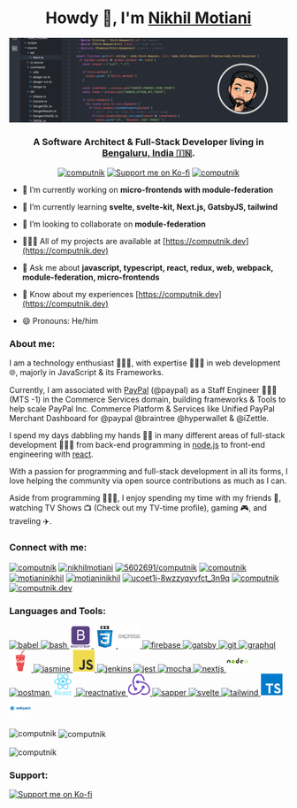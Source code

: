 <h1 align="center">Howdy 👋, I'm <a href="https://computnik.dev" target="_blank">Nikhil Motiani</a></h1>
<a href="https://computnik.dev" target="_blank"><img src="https://github.com/computnik/computnik/raw/master/assets/bg.png" alt="computnik" /></a>
<h3 align="center">A Software Architect & Full-Stack Developer living in <a href="https://bengaluruurban.nic.in/en/">Bengaluru, India 🇮🇳</a>.</h3>

<p align="center"> <a href="https://twitter.com/computnik" target="_blank"><img src="https://img.shields.io/twitter/follow/computnik?logo=twitter&style=for-the-badge" alt="computnik" /></a> <a href="https://ko-fi.com/C0C44N7D3"><img src="https://ko-fi.com/img/githubbutton_sm.svg" alt="Support me on Ko-fi" /></a> <span><a href="https://computnik.dev" target="_blank"><img src="https://github.com/computnik/computnik/raw/master/assets/visit-website.svg" width="165" height="40" alt="computnik" /></a> </span>

<!-- <a href="https://computnik.dev" target="_blank"><img src="https://img.shields.io/badge/WEBSITE-computnik.dev-blue?style=for-the-badge&logo=google-chrome" /></a> -->
</p>



- 🔭 I’m currently working on **micro-frontends with module-federation**

- 🌱 I’m currently learning **svelte, svelte-kit, Next.js, GatsbyJS, tailwind**

- 🤝 I’m looking to collaborate on **module-federation**

- 👨🏻‍💻 All of my projects are available at [https://computnik.dev](https://computnik.dev)

<!-- - 📝 I regularly write articles on [https://computnik.dev/](https://computnik.dev/) -->

- 💬 Ask me about **javascript, typescript, react, redux, web, webpack, module-federation, micro-frontends**

- 📄 Know about my experiences [https://computnik.dev](https://computnik.dev)

- 😄 Pronouns: He/him


<h3 align="left">About me:</h3>
<p align="left">
    I am a technology enthusiast 👨🏻‍💻, with expertise 🤷🏻‍♂️ in web development 🌐, majorly in JavaScript & its Frameworks.
</p>

<p align="left">
    Currently, I am associated with <a href="https://www.paypal.com/">PayPal</a> (@paypal) as a Staff Engineer 👨🏻‍💼 (MTS -1) in the Commerce Services domain, building frameworks & Tools to help scale PayPal Inc. Commerce Platform & Services like Unified PayPal Merchant Dashboard for @paypal @braintree @hyperwallet & @iZettle.
</p>

<p align="left">
    I spend my days dabbling my hands 🙌🏻 in many different areas of full-stack development 👨🏻‍💻 from back-end programming in <a href="https://nodejs.org/">node.js</a>  to front-end engineering with <a href="https://reactjs.org/">react</a>.
</p>

<p align="left">
    With a passion for programming and full-stack development in all its forms, I love helping the community via open source contributions as much as I can.
</p>

<p align="left">
    Aside from programming 👨🏻‍💻, I enjoy spending my time with my friends 👥, watching TV Shows 📺 (Check out my TV-time profile), gaming 🎮, and traveling ✈️.
</p>

<h3 align="left">Connect with me:</h3>
<p align="left">
<!--    <a href="https://codepen.io/computnik" target="blank"><img align="center" src="https://cdn.jsdelivr.net/npm/simple-icons@v4/icons/codepen.svg" alt="computnik" height="30" width="40" /></a> -->
<!--    <a href="https://dev.to/computnik" target="blank"><img align="center" src="https://cdn.jsdelivr.net/npm/simple-icons@v4/icons/dev-dot-to.svg" alt="computnik" height="30" width="40" /></a> -->
    <a href="https://twitter.com/computnik" target="blank"><img align="center" src="https://cdn.jsdelivr.net/npm/simple-icons@v4/icons/twitter.svg" alt="computnik" height="30" width="40" /></a>
    <a href="https://linkedin.com/in/nikhilmotiani" target="blank"><img align="center" src="https://cdn.jsdelivr.net/npm/simple-icons@v4/icons/linkedin.svg" alt="nikhilmotiani" height="30" width="40" /></a>
    <a href="https://stackoverflow.com/users/5602691/computnik" target="blank"><img align="center" src="https://cdn.jsdelivr.net/npm/simple-icons@v4/icons/stackoverflow.svg" alt="5602691/computnik" height="30" width="40" /></a>
    <a href="https://codesandbox.com/computnik" target="blank"><img align="center" src="https://cdn.jsdelivr.net/npm/simple-icons@v4/icons/codesandbox.svg" alt="computnik" height="30" width="40" /></a>
<!--    <a href="https://kaggle.com/computnik" target="blank"><img align="center" src="https://cdn.jsdelivr.net/npm/simple-icons@v4/icons/kaggle.svg" alt="computnik" height="30" width="40" /></a> -->
    <a href="https://fb.com/motianinikhil" target="blank"><img align="center" src="https://cdn.jsdelivr.net/npm/simple-icons@v4/icons/facebook.svg" alt="motianinikhil" height="30" width="40" /></a>
    <a href="https://instagram.com/motianinikhil" target="blank"><img align="center" src="https://cdn.jsdelivr.net/npm/simple-icons@v4/icons/instagram.svg" alt="motianinikhil" height="30" width="40" /></a>
<!--    <a href="https://dribbble.com/computnik" target="blank"><img align="center" src="https://cdn.jsdelivr.net/npm/simple-icons@v4/icons/dribbble.svg" alt="computnik" height="30" width="40" /></a> -->
<!--    <a href="https://www.behance.net/computnik" target="blank"><img align="center" src="https://cdn.jsdelivr.net/npm/simple-icons@v4/icons/behance.svg" alt="computnik" height="30" width="40" /></a> -->
<!--    <a href="https://medium.com/@computnik" target="blank"><img align="center" src="https://cdn.jsdelivr.net/npm/simple-icons@v4/icons/medium.svg" alt="@computnik" height="30" width="40" /></a> -->
    <a href="https://www.youtube.com/channel/UCOeT1j-8WZZYqyVfcT_3n9Q" target="blank"><img align="center" src="https://cdn.jsdelivr.net/npm/simple-icons@v4/icons/youtube.svg" alt="ucoet1j-8wzzyqyvfct_3n9q" height="30" width="40" /></a>
<!--    <a href="https://www.codechef.com/users/computnik" target="blank"><img align="center" src="https://cdn.jsdelivr.net/npm/simple-icons@v4/icons/codechef.svg" alt="computnik" height="30" width="40" /></a> -->
    <a href="https://www.hackerrank.com/computnik" target="blank"><img align="center" src="https://cdn.jsdelivr.net/npm/simple-icons@v4/icons/hackerrank.svg" alt="computnik" height="30" width="40" /></a>
<!--    <a href="https://auth.geeksforgeeks.org/user/computnik" target="blank"><img align="center" src="https://cdn.jsdelivr.net/npm/simple-icons@v4/icons/geeksforgeeks.svg" alt="computnik" height="30" width="40" /></a> -->
<!--    <a href="/https://computnik.dev/rss" target="blank"><img align="center" src="https://cdn.jsdelivr.net/npm/simple-icons@v4/icons/rss.svg" alt="https://computnik.dev/rss" height="30" width="40" /></a> -->
    <a href="https://computnik.dev" target="_blank"><img align="center" src="https://cdn.jsdelivr.net/npm/simple-icons@v4/icons/googlechrome.svg" alt="computnik.dev" height="30" width="40" /></a>
</p>

<h3 align="left">Languages and Tools:</h3>
<p align="left"> <a href="https://babeljs.io/" target="_blank"> <img src="https://www.vectorlogo.zone/logos/babeljs/babeljs-icon.svg" alt="babel" width="40" height="40"/> </a> <a href="https://www.gnu.org/software/bash/" target="_blank"> <img src="https://www.vectorlogo.zone/logos/gnu_bash/gnu_bash-icon.svg" alt="bash" width="40" height="40"/> </a> <a href="https://getbootstrap.com" target="_blank"> <img src="https://raw.githubusercontent.com/devicons/devicon/master/icons/bootstrap/bootstrap-plain-wordmark.svg" alt="bootstrap" width="40" height="40"/> </a> <a href="https://www.w3schools.com/css/" target="_blank"> <img src="https://raw.githubusercontent.com/devicons/devicon/master/icons/css3/css3-original-wordmark.svg" alt="css3" width="40" height="40"/> </a> <a href="https://expressjs.com" target="_blank"> <img src="https://raw.githubusercontent.com/devicons/devicon/master/icons/express/express-original-wordmark.svg" alt="express" width="40" height="40"/> </a> <a href="https://firebase.google.com/" target="_blank"> <img src="https://www.vectorlogo.zone/logos/firebase/firebase-icon.svg" alt="firebase" width="40" height="40"/> </a> <a href="https://www.gatsbyjs.com/" target="_blank"> <img src="https://www.vectorlogo.zone/logos/gatsbyjs/gatsbyjs-icon.svg" alt="gatsby" width="40" height="40"/> </a> <a href="https://git-scm.com/" target="_blank"> <img src="https://www.vectorlogo.zone/logos/git-scm/git-scm-icon.svg" alt="git" width="40" height="40"/> </a> <a href="https://graphql.org" target="_blank"> <img src="https://www.vectorlogo.zone/logos/graphql/graphql-icon.svg" alt="graphql" width="40" height="40"/> </a> <a href="https://gulpjs.com" target="_blank"> <img src="https://raw.githubusercontent.com/devicons/devicon/master/icons/gulp/gulp-plain.svg" alt="gulp" width="40" height="40"/> </a> <a href="https://jasmine.github.io/" target="_blank"> <img src="https://www.vectorlogo.zone/logos/jasmine/jasmine-icon.svg" alt="jasmine" width="40" height="40"/> </a> <a href="https://developer.mozilla.org/en-US/docs/Web/JavaScript" target="_blank"> <img src="https://raw.githubusercontent.com/devicons/devicon/master/icons/javascript/javascript-original.svg" alt="javascript" width="40" height="40"/> </a> <a href="https://www.jenkins.io" target="_blank"> <img src="https://www.vectorlogo.zone/logos/jenkins/jenkins-icon.svg" alt="jenkins" width="40" height="40"/> </a> <a href="https://jestjs.io" target="_blank"> <img src="https://www.vectorlogo.zone/logos/jestjsio/jestjsio-icon.svg" alt="jest" width="40" height="40"/> </a> <a href="https://mochajs.org" target="_blank"> <img src="https://www.vectorlogo.zone/logos/mochajs/mochajs-icon.svg" alt="mocha" width="40" height="40"/> </a> <a href="https://nextjs.org/" target="_blank"> <img src="https://cdn.worldvectorlogo.com/logos/nextjs-3.svg" alt="nextjs" width="40" height="40"/> </a> <a href="https://nodejs.org" target="_blank"> <img src="https://raw.githubusercontent.com/devicons/devicon/master/icons/nodejs/nodejs-original-wordmark.svg" alt="nodejs" width="40" height="40"/> </a> <a href="https://postman.com" target="_blank"> <img src="https://www.vectorlogo.zone/logos/getpostman/getpostman-icon.svg" alt="postman" width="40" height="40"/> </a> <a href="https://reactjs.org/" target="_blank"> <img src="https://raw.githubusercontent.com/devicons/devicon/master/icons/react/react-original-wordmark.svg" alt="react" width="40" height="40"/> </a> <a href="https://reactnative.dev/" target="_blank"> <img src="https://reactnative.dev/img/header_logo.svg" alt="reactnative" width="40" height="40"/> </a> <a href="https://redux.js.org" target="_blank"> <img src="https://raw.githubusercontent.com/devicons/devicon/master/icons/redux/redux-original.svg" alt="redux" width="40" height="40"/> </a> <a href="https://sapper.svelte.dev/" target="_blank"> <img src="https://raw.githubusercontent.com/bestofjs/bestofjs-webui/master/public/logos/sapper.svg" alt="sapper" width="40" height="40"/> </a> <a href="https://svelte.dev" target="_blank"> <img src="https://upload.wikimedia.org/wikipedia/commons/1/1b/Svelte_Logo.svg" alt="svelte" width="40" height="40"/> </a> <a href="https://tailwindcss.com/" target="_blank"> <img src="https://www.vectorlogo.zone/logos/tailwindcss/tailwindcss-icon.svg" alt="tailwind" width="40" height="40"/> </a> <a href="https://www.typescriptlang.org/" target="_blank"> <img src="https://raw.githubusercontent.com/devicons/devicon/master/icons/typescript/typescript-original.svg" alt="typescript" width="40" height="40"/> </a> <a href="https://webpack.js.org" target="_blank"> <img src="https://raw.githubusercontent.com/devicons/devicon/d00d0969292a6569d45b06d3f350f463a0107b0d/icons/webpack/webpack-original-wordmark.svg" alt="webpack" width="40" height="40"/> </a> </p>


<p><img align="left" src="https://github-readme-stats.vercel.app/api/top-langs?username=computnik&show_icons=true&locale=en&layout=compact" alt="computnik" /></p>

<p>&nbsp;<img align="center" src="https://github-readme-stats.vercel.app/api?username=computnik&show_icons=true&locale=en" alt="computnik" /></p>

<p><img align="center" src="https://github-readme-streak-stats.herokuapp.com/?user=computnik&" alt="computnik" /></p>

<!-- <h3 align="left">Github Trophies:</h3>
<p align="center"><img src="https://github-profile-trophy.vercel.app/?username=computnik" alt="computnik" /></p> -->


<h3 align="left">Support:</h3>
<p><a href="https://ko-fi.com/C0C44N7D3"><img src="https://ko-fi.com/img/githubbutton_sm.svg" alt="Support me on Ko-fi" /></a></p><br><br>

